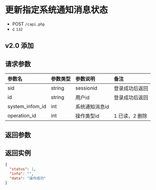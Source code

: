 # 更新指定系统通知消息状态

* POST `/capi.php`
* c `132`

## v2.0 添加

## 请求参数

| 参数名 | 参数类型 | 参数说明 | 备注 |
| :---- | :----| :----| :---- |
| sid | string | sessionid | 登录成功后返回 |
| id | string | 用户id | 登录成功后返回 |
| system_infom_id | int | 系统通知消息id |  |
| operation_id | int | 操作类型id | 1 已读，2 删除 |

## 返回参数


## 返回实例

```JSON
{
  "status": 1,
  "info": "",
  "data": "操作成功"
}
```
